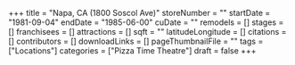 +++
title = "Napa, CA (1800 Soscol Ave)"
storeNumber = ""
startDate = "1981-09-04"
endDate = "1985-06-00"
cuDate = ""
remodels = []
stages = []
franchisees = []
attractions = []
sqft = ""
latitudeLongitude = []
citations = []
contributors = []
downloadLinks = []
pageThumbnailFile = ""
tags = ["Locations"]
categories = ["Pizza Time Theatre"]
draft = false
+++
